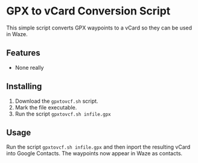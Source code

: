 # GPX to vCard Conversion Script
This simple script converts GPX waypoints to a vCard so they can be used in Waze.

## Features

* None really

## Installing

1. Download the `gpxtovcf.sh` script.
2. Mark the file executable.
3. Run the script `gpxtovcf.sh infile.gpx`

## Usage

Run the script `gpxtovcf.sh infile.gpx` and then inport the resulting vCard into Google Contacts. The waypoints now appear in Waze as contacts.
